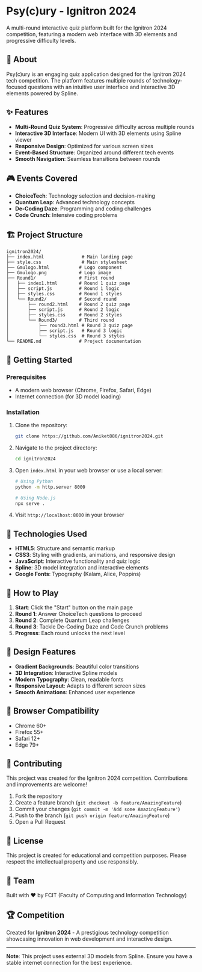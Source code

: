 # Psy(c)ury - Ignitron 2024

A multi-round interactive quiz platform built for the Ignitron 2024 competition, featuring a modern web interface with 3D elements and progressive difficulty levels.

## 🎯 About

Psy(c)ury is an engaging quiz application designed for the Ignitron 2024 tech competition. The platform features multiple rounds of technology-focused questions with an intuitive user interface and interactive 3D elements powered by Spline.

## ✨ Features

- **Multi-Round Quiz System**: Progressive difficulty across multiple rounds
- **Interactive 3D Interface**: Modern UI with 3D elements using Spline viewer
- **Responsive Design**: Optimized for various screen sizes
- **Event-Based Structure**: Organized around different tech events
- **Smooth Navigation**: Seamless transitions between rounds

## 🎮 Events Covered

- **ChoiceTech**: Technology selection and decision-making
- **Quantum Leap**: Advanced technology concepts
- **De-Coding Daze**: Programming and coding challenges
- **Code Crunch**: Intensive coding problems

## 🏗️ Project Structure

```
ignitron2024/
├── index.html              # Main landing page
├── style.css               # Main stylesheet
├── Gmulogo.html           # Logo component
├── Gmulogo.png            # Logo image
├── Round1/                # First round
│   ├── index1.html        # Round 1 quiz page
│   ├── script.js          # Round 1 logic
│   ├── styles.css         # Round 1 styles
│   └── Round2/            # Second round
│       ├── round2.html    # Round 2 quiz page
│       ├── script.js      # Round 2 logic
│       ├── styles.css     # Round 2 styles
│       └── Round3/        # Third round
│           ├── round3.html # Round 3 quiz page
│           ├── script.js   # Round 3 logic
│           └── styles.css  # Round 3 styles
└── README.md              # Project documentation
```

## 🚀 Getting Started

### Prerequisites

- A modern web browser (Chrome, Firefox, Safari, Edge)
- Internet connection (for 3D model loading)

### Installation

1. Clone the repository:
   ```bash
   git clone https://github.com/Aniket886/ignitron2024.git
   ```

2. Navigate to the project directory:
   ```bash
   cd ignitron2024
   ```

3. Open `index.html` in your web browser or use a local server:
   ```bash
   # Using Python
   python -m http.server 8000
   
   # Using Node.js
   npx serve .
   ```

4. Visit `http://localhost:8000` in your browser

## 🎨 Technologies Used

- **HTML5**: Structure and semantic markup
- **CSS3**: Styling with gradients, animations, and responsive design
- **JavaScript**: Interactive functionality and quiz logic
- **Spline**: 3D model integration and interactive elements
- **Google Fonts**: Typography (Kalam, Alice, Poppins)

## 🎯 How to Play

1. **Start**: Click the "Start" button on the main page
2. **Round 1**: Answer ChoiceTech questions to proceed
3. **Round 2**: Complete Quantum Leap challenges
4. **Round 3**: Tackle De-Coding Daze and Code Crunch problems
5. **Progress**: Each round unlocks the next level

## 🎨 Design Features

- **Gradient Backgrounds**: Beautiful color transitions
- **3D Integration**: Interactive Spline models
- **Modern Typography**: Clean, readable fonts
- **Responsive Layout**: Adapts to different screen sizes
- **Smooth Animations**: Enhanced user experience

## 📱 Browser Compatibility

- Chrome 60+
- Firefox 55+
- Safari 12+
- Edge 79+

## 🤝 Contributing

This project was created for the Ignitron 2024 competition. Contributions and improvements are welcome!

1. Fork the repository
2. Create a feature branch (`git checkout -b feature/AmazingFeature`)
3. Commit your changes (`git commit -m 'Add some AmazingFeature'`)
4. Push to the branch (`git push origin feature/AmazingFeature`)
5. Open a Pull Request

## 📄 License

This project is created for educational and competition purposes. Please respect the intellectual property and use responsibly.

## 👥 Team

Built with ❤️ by FCIT (Faculty of Computing and Information Technology)

## 🏆 Competition

Created for **Ignitron 2024** - A prestigious technology competition showcasing innovation in web development and interactive design.

---

**Note**: This project uses external 3D models from Spline. Ensure you have a stable internet connection for the best experience.
